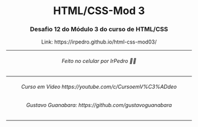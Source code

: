 <h1 align="center">HTML/CSS-Mod 3</h1>

<h3 align="center">Desafio 12 do Módulo 3 do curso de HTML/CSS</h3>

<p align="center">Link: https://irpedro.github.io/html-css-mod03/</p>
<hr>
<h6 align="center">Feito no celular por IrPedro 👋🏻</h6>
<hr>
<h6 align="center">Curso em Video https://youtube.com/c/CursoemV%C3%ADdeo</h6>
<h6 align="center">Gustavo Guanabara: https://github.com/gustavoguanabara</h6>
<hr>
